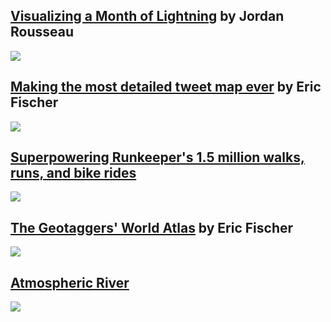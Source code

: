 ## [Visualizing a Month of Lightning](https://medium.com/@jvrousseau/visualizing-a-month-of-lightning-8ab63d040d8c) by Jordan Rousseau

![](http://rousseau.io/assets/img/ltg-studio-style.png)

## [Making the most detailed tweet map ever](https://web.archive.org/web/20161220144946/https://www.mapbox.com/blog/twitter-map-every-tweet/) by Eric Fischer

![](https://farm8.staticflickr.com/7505/15869589271_8a02e84c24_b.jpg)

## [Superpowering Runkeeper's 1.5 million walks, runs, and bike rides](https://web.archive.org/web/20161219225305/https://www.mapbox.com/blog/runkeeper-million-routes/)

![](https://c1.staticflickr.com/9/8605/15852245980_1ecf0894b8_b.jpg)

## [The Geotaggers' World Atlas](https://web.archive.org/web/20170319084321/https://www.mapbox.com/blog/geotaggers-world-atlas/) by Eric Fischer

![](http://farm8.staticflickr.com/7634/17040546408_0a14752e6d_b.jpg)

## [Atmospheric River](https://web.archive.org/web/20161011171030/https://www.mapbox.com/blog/atmospheric-river/)

![](http://farm9.staticflickr.com/8630/16253097589_4dfc706b22_b.jpg)
